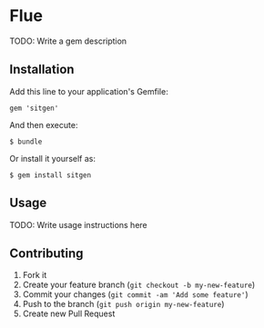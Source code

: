 # Flue

TODO: Write a gem description

## Installation

Add this line to your application's Gemfile:

    gem 'sitgen'

And then execute:

    $ bundle

Or install it yourself as:

    $ gem install sitgen

## Usage

TODO: Write usage instructions here

## Contributing

1. Fork it
2. Create your feature branch (`git checkout -b my-new-feature`)
3. Commit your changes (`git commit -am 'Add some feature'`)
4. Push to the branch (`git push origin my-new-feature`)
5. Create new Pull Request
